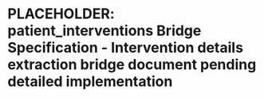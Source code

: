 # PLACEHOLDER: patient_interventions Bridge Specification - Intervention details extraction bridge document pending detailed implementation
